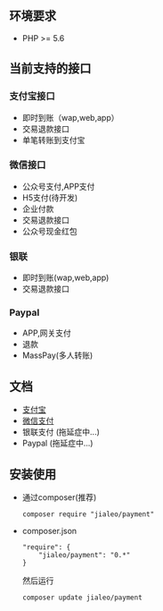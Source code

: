 ## 环境要求

* PHP >= 5.6

## 当前支持的接口

### 支付宝接口

* 即时到账（wap,web,app）
* 交易退款接口
* 单笔转账到支付宝

### 微信接口

* 公众号支付,APP支付
* H5支付(待开发)
* 企业付款
* 交易退款接口
* 公众号现金红包

### 银联

* 即时到账(wap,web,app)
* 交易退款接口

### Paypal

* APP,网关支付
* 退款
* MassPay(多人转账)


## 文档

*  [支付宝](doc/Alipay.md)
*  [微信支付](doc/Wechatpay.md)
*  银联支付  (拖延症中...)
*  Paypal	  (拖延症中...)

## 安装使用

* 通过composer(推荐)

	```
	composer require "jialeo/payment"
	```
    
* composer.json

	```
	"require": {
        "jialeo/payment": "0.*"
    }
	```
    
	然后运行

	```
	composer update jialeo/payment
	```

